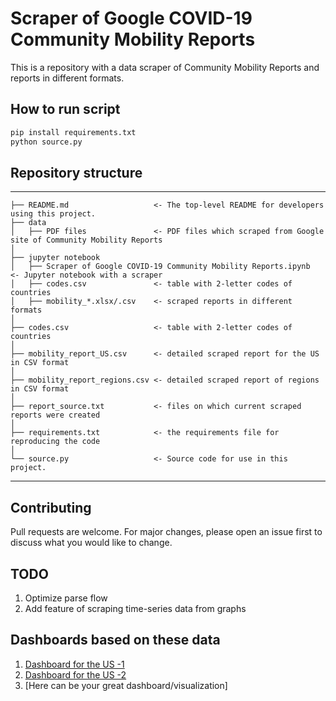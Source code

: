 # Scraper of Google COVID-19 Community Mobility Reports
This is a repository with a data scraper of Community Mobility Reports and reports in different formats.

## How to run script
```bash
pip install requirements.txt
python source.py
```
## Repository structure
------------

    ├── README.md                   <- The top-level README for developers using this project.
    ├── data
    │   ├── PDF files               <- PDF files which scraped from Google site of Community Mobility Reports
    │
    ├── jupyter notebook
    │   ├── Scraper of Google COVID-19 Community Mobility Reports.ipynb      <- Jupyter notebook with a scraper 
    │   ├── codes.csv               <- table with 2-letter codes of countries
    │   ├── mobility_*.xlsx/.csv    <- scraped reports in different formats
    │
    ├── codes.csv                   <- table with 2-letter codes of countries
    │
    ├── mobility_report_US.csv      <- detailed scraped report for the US in CSV format
    │
    ├── mobility_report_regions.csv <- detailed scraped report of regions in CSV format
    │
    ├── report_source.txt           <- files on which current scraped reports were created
    │
    ├── requirements.txt            <- the requirements file for reproducing the code
    │
    └── source.py                   <- Source code for use in this project.

--------

## Contributing
Pull requests are welcome. For major changes, please open an issue first to discuss what you would like to change.

## TODO
1. Optimize parse flow
2. Add feature of scraping time-series data from graphs

## Dashboards based on these data
1. [Dashboard for the US -1](https://public.tableau.com/profile/karl3594#!/vizhome/State-by-StateCOVID-19MobilityChanges/ChangesbyState)
2. [Dashboard for the US -2](https://public.tableau.com/profile/sky.quintin#!/vizhome/Mobilitydata/CommunityMobility)
3. [Here can be your great dashboard/visualization]
